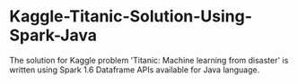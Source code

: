 # Kaggle-Titanic-Solution-Using-Spark-Java
The solution for Kaggle problem 'Titanic: Machine learning from disaster' is written using Spark 1.6 Dataframe APIs available for Java language.
